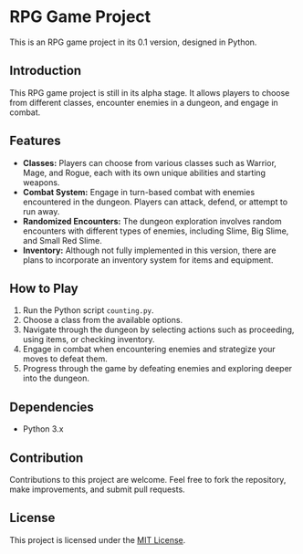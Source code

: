# RPG Game Project

This is an RPG game project in its 0.1 version, designed in Python.

## Introduction

This RPG game project is still in its alpha stage. It allows players to choose from different classes, encounter enemies in a dungeon, and engage in combat.

## Features

- **Classes:** Players can choose from various classes such as Warrior, Mage, and Rogue, each with its own unique abilities and starting weapons.
- **Combat System:** Engage in turn-based combat with enemies encountered in the dungeon. Players can attack, defend, or attempt to run away.
- **Randomized Encounters:** The dungeon exploration involves random encounters with different types of enemies, including Slime, Big Slime, and Small Red Slime.
- **Inventory:** Although not fully implemented in this version, there are plans to incorporate an inventory system for items and equipment.

## How to Play

1. Run the Python script `counting.py`.
2. Choose a class from the available options.
3. Navigate through the dungeon by selecting actions such as proceeding, using items, or checking inventory.
4. Engage in combat when encountering enemies and strategize your moves to defeat them.
5. Progress through the game by defeating enemies and exploring deeper into the dungeon.

## Dependencies

- Python 3.x

## Contribution

Contributions to this project are welcome. Feel free to fork the repository, make improvements, and submit pull requests.

## License

This project is licensed under the [MIT License](LICENSE).
